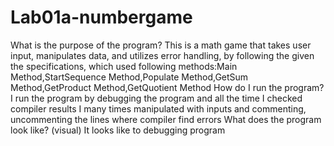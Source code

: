 # Lab01a-numbergame
What is the purpose of the program?
This is a math game that takes user input, manipulates data, and utilizes error handling, by following the given the specifications,
which used following methods:Main Method,StartSequence Method,Populate Method,GetSum Method,GetProduct Method,GetQuotient Method
How do I run the program?
I run the program by debugging the program and all the time I checked compiler results 
I  many times manipulated with inputs and commenting, uncommenting the lines where compiler find errors
What does the program look like? (visual)
It looks like to debugging program
